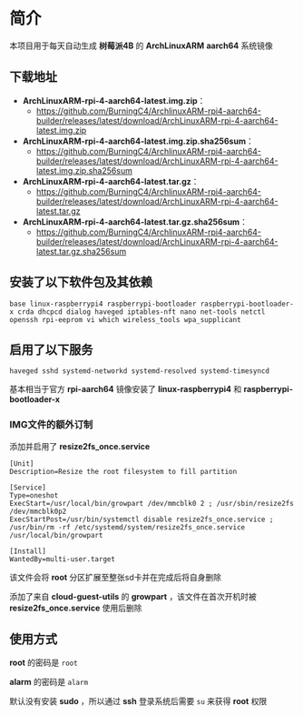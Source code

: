 # 简介
本项目用于每天自动生成 **树莓派4B** 的 **ArchLinuxARM** **aarch64** 系统镜像

 ## 下载地址

- **ArchLinuxARM-rpi-4-aarch64-latest.img.zip**：
  - https://github.com/BurningC4/ArchlinuxARM-rpi4-aarch64-builder/releases/latest/download/ArchLinuxARM-rpi-4-aarch64-latest.img.zip
- **ArchLinuxARM-rpi-4-aarch64-latest.img.zip.sha256sum**：
  - https://github.com/BurningC4/ArchlinuxARM-rpi4-aarch64-builder/releases/latest/download/ArchLinuxARM-rpi-4-aarch64-latest.img.zip.sha256sum
- **ArchLinuxARM-rpi-4-aarch64-latest.tar.gz**：
  - https://github.com/BurningC4/ArchlinuxARM-rpi4-aarch64-builder/releases/latest/download/ArchLinuxARM-rpi-4-aarch64-latest.tar.gz
- **ArchLinuxARM-rpi-4-aarch64-latest.tar.gz.sha256sum**：
  - https://github.com/BurningC4/ArchlinuxARM-rpi4-aarch64-builder/releases/latest/download/ArchLinuxARM-rpi-4-aarch64-latest.tar.gz.sha256sum

 ## 安装了以下软件包及其依赖

  ```
  base linux-raspberrypi4 raspberrypi-bootloader raspberrypi-bootloader-x crda dhcpcd dialog haveged iptables-nft nano net-tools netctl openssh rpi-eeprom vi which wireless_tools wpa_supplicant
  ```

 ## 启用了以下服务

  ```
  haveged sshd systemd-networkd systemd-resolved systemd-timesyncd
  ```

  基本相当于官方 **rpi-aarch64** 镜像安装了 **linux-raspberrypi4** 和 **raspberrypi-bootloader-x**
  
  ### IMG文件的额外订制
  
  添加并启用了 **resize2fs_once.service**
  
  ```
  [Unit]
  Description=Resize the root filesystem to fill partition

  [Service]
  Type=oneshot
  ExecStart=/usr/local/bin/growpart /dev/mmcblk0 2 ; /usr/sbin/resize2fs /dev/mmcblk0p2
  ExecStartPost=/usr/bin/systemctl disable resize2fs_once.service ; /usr/bin/rm -rf /etc/systemd/system/resize2fs_once.service /usr/local/bin/growpart

  [Install]
  WantedBy=multi-user.target
  ```
  
  该文件会将 **root** 分区扩展至整张sd卡并在完成后将自身删除
  
  添加了来自 **cloud-guest-utils** 的 **growpart** ，该文件在首次开机时被 **resize2fs_once.service** 使用后删除
 
 ## 使用方式

  **root** 的密码是 ```root```
  
  **alarm** 的密码是 ```alarm```
  
  默认没有安装 **sudo** ，所以通过 **ssh** 登录系统后需要 ```su``` 来获得 **root** 权限


